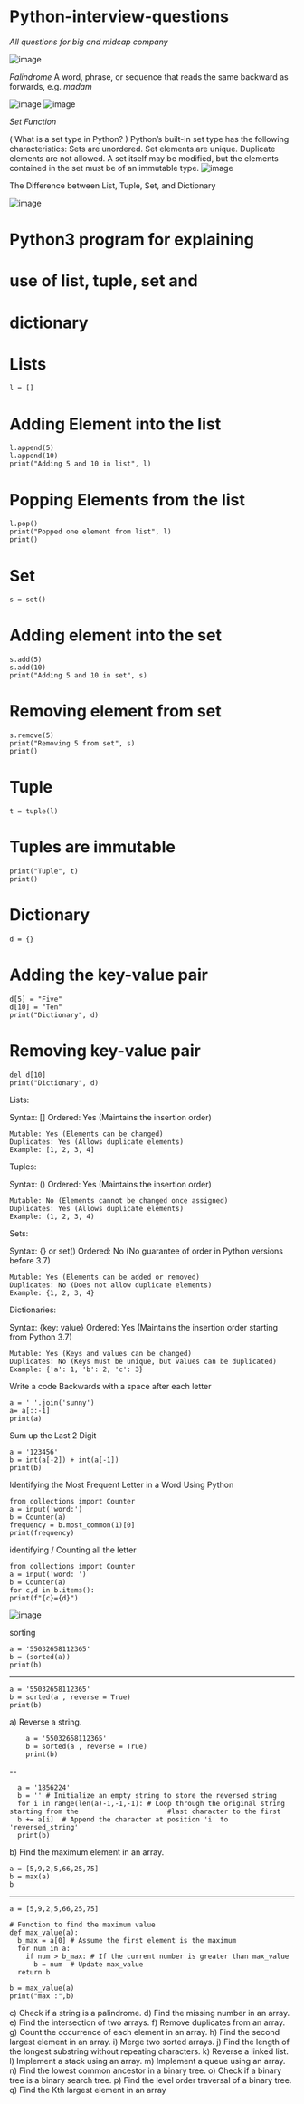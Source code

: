 # Python-interview-questions
*All questions for big and midcap company*

![image](https://github.com/user-attachments/assets/f766ea1e-3bc1-4791-91a4-80cdea5704c8)

*Palindrome*
A word, phrase, or sequence that reads the same backward as forwards, e.g. *madam*

![image](https://github.com/user-attachments/assets/e779de78-9c69-446e-89e1-e3b801025048)
![image](https://github.com/user-attachments/assets/54c055ad-32a0-4ec3-a976-938b3fab2cfb)




*Set Function*

  ( What is a set type in Python? ) 
  Python’s built-in set type has the following characteristics: Sets are unordered. Set elements are unique. Duplicate elements are not allowed. A set itself may be modified, but the elements contained in the set 
  must be of an immutable type.
  ![image](https://github.com/user-attachments/assets/95255803-973a-4d2d-b6c2-93caface9227)


The Difference between List, Tuple, Set, and Dictionary

![image](https://github.com/user-attachments/assets/0e0de444-b7b2-4547-96e0-03ea62328524)

# Python3 program for explaining
# use of list, tuple, set and 
# dictionary

# Lists
	l = []

# Adding Element into the list
	l.append(5)
	l.append(10)
	print("Adding 5 and 10 in list", l)

# Popping Elements from the list
	l.pop()
	print("Popped one element from list", l)
	print()

# Set
	s = set()

# Adding element into the set
	s.add(5)
	s.add(10)
	print("Adding 5 and 10 in set", s)

# Removing element from set
	s.remove(5)
	print("Removing 5 from set", s)
	print()

# Tuple
	t = tuple(l)

# Tuples are immutable
	print("Tuple", t)
	print()

# Dictionary
	d = {}

# Adding the key-value pair
	d[5] = "Five"
	d[10] = "Ten"
	print("Dictionary", d)

# Removing key-value pair
	del d[10]
	print("Dictionary", d)

Lists:

Syntax: []
	Ordered: Yes (Maintains the insertion order)
 
	Mutable: Yes (Elements can be changed)
	Duplicates: Yes (Allows duplicate elements)
	Example: [1, 2, 3, 4]
Tuples:

Syntax: ()
	Ordered: Yes (Maintains the insertion order)
 
	Mutable: No (Elements cannot be changed once assigned)
	Duplicates: Yes (Allows duplicate elements)
	Example: (1, 2, 3, 4)
Sets:

Syntax: {} or set()
	Ordered: No (No guarantee of order in Python versions before 3.7)
 
	Mutable: Yes (Elements can be added or removed)
	Duplicates: No (Does not allow duplicate elements)
	Example: {1, 2, 3, 4}
Dictionaries:

Syntax: {key: value}
	Ordered: Yes (Maintains the insertion order starting from Python 3.7)
 
	Mutable: Yes (Keys and values can be changed)
	Duplicates: No (Keys must be unique, but values can be duplicated)
	Example: {'a': 1, 'b': 2, 'c': 3}

 Write a code Backwards with a space after each letter

 	a = ' '.join('sunny')
	a= a[::-1]
	print(a)

 Sum up the Last 2 Digit

 	a = '123456'
	b = int(a[-2]) + int(a[-1])
	print(b)

Identifying the Most Frequent Letter in a Word Using Python

 	from collections import Counter
	a = input('word:')  
	b = Counter(a)
	frequency = b.most_common(1)[0]
	print(frequency)
 
identifying / Counting all the letter

	from collections import Counter
	a = input('word: ')  
	b = Counter(a)
	for c,d in b.items():
	print(f"{c}={d}")

 ![image](https://github.com/user-attachments/assets/bddf0197-a4a9-42c6-b6c9-4ab528f85e62)

sorting 

	a = '55032658112365'
	b = (sorted(a))
	print(b)
---
	a = '55032658112365'
	b = sorted(a , reverse = True)
	print(b)

a)	Reverse a string.

		a = '55032658112365'
		b = sorted(a , reverse = True)
		print(b)
  --

	  a = '1856224'
	  b = '' # Initialize an empty string to store the reversed string
	  for i in range(len(a)-1,-1,-1): # Loop through the original string starting from the 						#last character to the first
	  b += a[i]  # Append the character at position 'i' to 'reversed_string'
	  print(b)


b)	Find the maximum element in an array.

	a = [5,9,2,5,66,25,75]
	b = max(a)
	b
 ----

	a = [5,9,2,5,66,25,75]
	
	# Function to find the maximum value 
	def max_value(a):
	  b_max = a[0] # Assume the first element is the maximum
	  for num in a:
	    if num > b_max: # If the current number is greater than max_value
	      b = num  # Update max_value
	  return b
	
	b = max_value(a) 
	print("max :",b)   

 
c)	Check if a string is a palindrome.
d)	Find the missing number in an array.
e)	Find the intersection of two arrays.
f)	Remove duplicates from an array.
g)	Count the occurrence of each element in an array.
h)	Find the second largest element in an array.
i)	Merge two sorted arrays.
j)	Find the length of the longest substring without repeating characters.
k)	Reverse a linked list.
l)	Implement a stack using an array.
m)	Implement a queue using an array.
n)	Find the lowest common ancestor in a binary tree.
o)	Check if a binary tree is a binary search tree.
p)	Find the level order traversal of a binary tree. 
q)	Find the Kth largest element in an array

 
